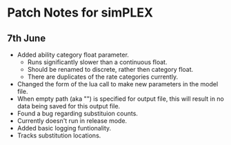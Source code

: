 # Patch Notes for simPLEX

## 7th June
- Added ability category float parameter.
  - Runs significantly slower than a continuous float.
  - Should be renamed to discrete, rather then category float.
  - There are duplicates of the rate categories currently.
- Changed the form of the lua call to make new parameters in the model file.
- When empty path (aka "") is specified for output file, this will result in no data being saved for this output file.
- Found a bug regarding substituion counts.
- Currently doesn't run in release mode.
- Added basic logging funtionality.
- Tracks substitution locations.
